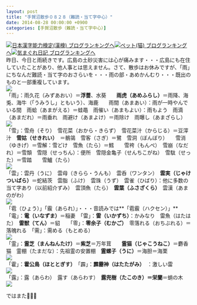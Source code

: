 ```yaml
---
layout: post
title: "手賀沼散歩０８２８（難読・当て字中心）"
date: 2014-08-28 00:00:00 +0900
categories: [手賀沼散歩（難読・当て字中心）]
---
```


[![](/syuusyuu9701/assets/images/手賀沼散歩０８２８（難読・当て字中心）-br_c_3028_1.gif)](http://blog.with2.net/link.php?1659096:3028 "日本漢字能力検定(漢検) ブログランキングへ")[日本漢字能力検定(漢検) ブログランキングへ](http://blog.with2.net/link.php?1659096:3028)[![](/syuusyuu9701/assets/images/手賀沼散歩０８２８（難読・当て字中心）-br_c_1348_1.gif)](http://blog.with2.net/link.php?1659096:1348 "ペット(猫) ブログランキングへ")[ペット(猫) ブログランキングへ](http://blog.with2.net/link.php?1659096:1348)[![](/syuusyuu9701/assets/images/手賀沼散歩０８２８（難読・当て字中心）-br_c_9257_1.gif)](http://blog.with2.net/link.php?1659096:9257 "気まぐれ日記 ブログランキングへ")[気まぐれ日記 ブログランキングへ](http://blog.with2.net/link.php?1659096:9257)  
昨日、今日と雨続きです。広島の土砂災害には心が痛みます・・・広島にも在住していたことがあり、他人事とは思えません。さて、散歩はお休みですが、「雨」にちなんだ難読・当て字のおさらいを・・・雨の部・あめかんむり・・・既出のものと一部重複しています。  
![](/syuusyuu9701/assets/images/手賀沼散歩０８２８（難読・当て字中心）-1abaed3471b02527ca16f968c068c8a0.jpg)  
「雨」：雨久花（みずあおい）＝**浮薔**、水葵　　**雨虎（あめふらし）**＝雨降、海兎、海牛（「うみうし」ともいう）、海鹿　　雨間（あまあい）：雨が一時やんでいる間　雨蛤（あまがえる）＝蛙黽　雨催い（あまもよい）：雨もよう　雨滴（あまだれ）＝雨垂れ　雨避け（あまよけ）＝雨除け　雨曝し（あまざらし）  
![](/syuusyuu9701/assets/images/手賀沼散歩０８２８（難読・当て字中心）-41bb841d014f0b3266c93779051b7bef.jpg)  
「雪」：雪舟（そり）　雪花菜（おから・きらず）　雪花菜汁（からじる）＝豆滓汁　**雪姑（せきれい）**　＝鶺鴒　雪客（さぎ）＝鷺　雪洞（ぼんぼり）　　雪消（ゆきげ）＝雪解：雪どけ　雪魚（たら）＝鱈　　雪袴（もんぺ）　雪崩（なだれ）＝雪頽　雪隠（せっちん）：便所　雪隠金亀子（せんちこがね）　雪駄（せった）＝雪踏　　雪鱸（たら）　  
![](https://blogimg.goo.ne.jp/user_image/72/2a/bfcf71d4b545f5a33555458715af5839.jpg)  
「雲」：雲丹（うに）　雲母（きらら・うんも）　雲呑（ワンタン）　**雲実（じゃけついばら）**＝蛇結茨　雲脂（ふけ）　雲珠（うず）　雲雀（ひばり）：他に多数の当て字あり（以前紹介ずみ）　雲頂魚（たら）　**雲葉（ふさざくら）**　雲漢（あまのがわ）　　  
![](https://blogimg.goo.ne.jp/user_image/57/3d/1ccaf3f696376d45198919b35c89ea8b.jpg)  
「雹（ひょう）」「霰（あられ）」・・・音読みでは**「雹霰（ハクセン）」**「電」：**電（いなずま）**＝稲妻　「雷」：**雷（いかずち）**：かみなり　雷魚（はたはた）　**雷獣（てん）**＝貂　　「零」：**零余子（むかご）**　零落れる（おちぶれる）＝落魄れる　「需」：需める（もとめる）　  
![](https://blogimg.goo.ne.jp/user_image/74/91/9e3b31d31d0fb07718e97215fbc95ada.jpg)  
「霊」：**霊芝（まんねんたけ）**＝**紫芝**＝万年茸　　**霊猫（じゃこうねこ）**＝麝香猫　霊棚（たまだな）：先祖霊の安置棚　**霊螺子（うに）**＝海胆＝海栗  
![](https://blogimg.goo.ne.jp/user_image/25/22/14bc8880211e142145dcd7105a71492e.jpg)  
「霍」：**霍公鳥（ほととぎす）**　「霹」：**霹靂神（はたたがみ）**　：激しい雷  
![](https://blogimg.goo.ne.jp/user_image/19/3d/a4337aa277d8c1f1bf5cea4c8e8c01bb.jpg)  
「露」：露（あらわ）　露す（あらわす）　**露兜樹（たこのき）＝栄蘭**＝蛸の木  
![](https://blogimg.goo.ne.jp/user_image/6f/b0/b81a08ef5dda14bcdc3ab2ebe2a1b3a0.jpg)  
  
ではまた👋👋👋  
  
  
  